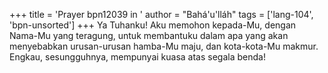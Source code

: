 +++
title = 'Prayer bpn12039 in '
author = "Bahá'u'lláh"
tags = ['lang-104', 'bpn-unsorted']
+++
Ya Tuhanku! Aku memohon kepada-Mu, dengan Nama-Mu yang teragung, untuk membantuku dalam apa yang akan menyebabkan urusan-urusan hamba-Mu maju, dan kota-kota-Mu makmur. Engkau, sesungguhnya, mempunyai kuasa atas segala benda!
